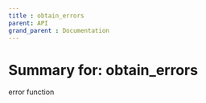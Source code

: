 ```yaml
---
title : obtain_errors
parent: API
grand_parent : Documentation
---
```

# Summary for: **obtain_errors**

error function

